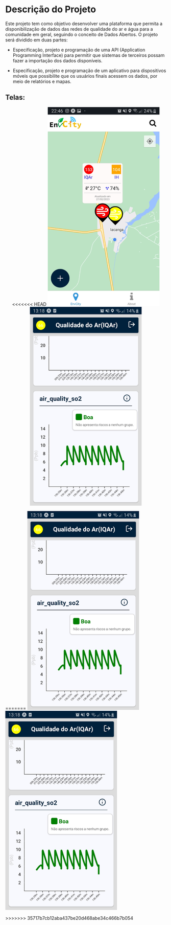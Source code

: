 # Descrição do Projeto

Este projeto tem como objetivo desenvolver uma plataforma que permita a disponibilização de dados das redes de qualidade do ar e água para a comunidade em geral, seguindo o conceito de Dados Abertos. O projeto será dividido em duas partes:

- Especificação, projeto e programação de uma API (Application Programming Interface) para permitir que sistemas de terceiros possam fazer a importação dos dados disponíveis.

- Especificação, projeto e programação de um aplicativo para dispositivos móveis que possibilite que os usuários finais acessem os dados, por meio de relatórios e mapas.


## Telas:
<p align="center">
<<<<<<< HEAD
  <img src="./assets/path/to/img%20(5).jpeg " width="350" title="hover text">
  <img src="./assets/path/to/img%20(1).jpeg " width="350" title="hover text">
</p>
=======
  <img src="./assets/path/to/img%20(1).jpeg " width="350" title="hover text">
  <img src="./assets/path/to/img%20(1).jpeg " width="350" title="hover text">
</p>
>>>>>>> 35717b7cb12aba437be20d468abe34c466b7b054
